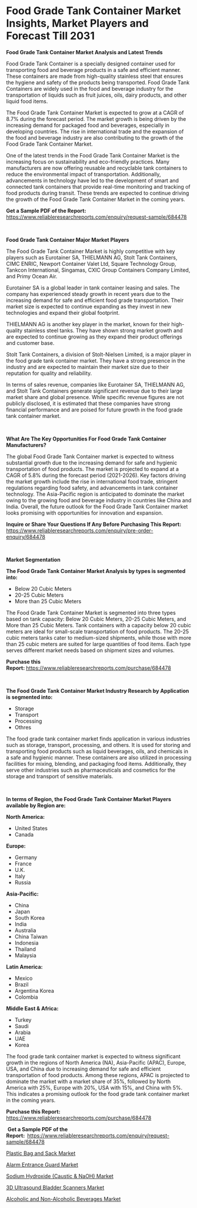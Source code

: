 <p><h1>Food Grade Tank Container Market Insights, Market Players and Forecast Till 2031</h1></p><p><strong>Food Grade Tank Container Market Analysis and Latest Trends</strong></p>
<p><p>Food Grade Tank Container is a specially designed container used for transporting food and beverage products in a safe and efficient manner. These containers are made from high-quality stainless steel that ensures the hygiene and safety of the products being transported. Food Grade Tank Containers are widely used in the food and beverage industry for the transportation of liquids such as fruit juices, oils, dairy products, and other liquid food items.</p><p>The Food Grade Tank Container Market is expected to grow at a CAGR of 8.7% during the forecast period. The market growth is being driven by the increasing demand for packaged food and beverages, especially in developing countries. The rise in international trade and the expansion of the food and beverage industry are also contributing to the growth of the Food Grade Tank Container Market.</p><p>One of the latest trends in the Food Grade Tank Container Market is the increasing focus on sustainability and eco-friendly practices. Many manufacturers are now offering reusable and recyclable tank containers to reduce the environmental impact of transportation. Additionally, advancements in technology have led to the development of smart and connected tank containers that provide real-time monitoring and tracking of food products during transit. These trends are expected to continue driving the growth of the Food Grade Tank Container Market in the coming years.</p></p>
<p><strong>Get a Sample PDF of the Report:&nbsp;</strong> <a href="https://www.reliableresearchreports.com/enquiry/request-sample/684478">https://www.reliableresearchreports.com/enquiry/request-sample/684478</a></p>
<p>&nbsp;</p>
<p><strong>Food Grade Tank Container Major Market Players</strong></p>
<p><p>The Food Grade Tank Container Market is highly competitive with key players such as Eurotainer SA, THIELMANN AG, Stolt Tank Containers, CIMC ENRIC, Newport Container Valet Ltd, Square Technology Group, Tankcon International, Singamas, CXIC Group Containers Company Limited, and Primy Ocean Air.</p><p>Eurotainer SA is a global leader in tank container leasing and sales. The company has experienced steady growth in recent years due to the increasing demand for safe and efficient food grade transportation. Their market size is expected to continue expanding as they invest in new technologies and expand their global footprint.</p><p>THIELMANN AG is another key player in the market, known for their high-quality stainless steel tanks. They have shown strong market growth and are expected to continue growing as they expand their product offerings and customer base.</p><p>Stolt Tank Containers, a division of Stolt-Nielsen Limited, is a major player in the food grade tank container market. They have a strong presence in the industry and are expected to maintain their market size due to their reputation for quality and reliability.</p><p>In terms of sales revenue, companies like Eurotainer SA, THIELMANN AG, and Stolt Tank Containers generate significant revenue due to their large market share and global presence. While specific revenue figures are not publicly disclosed, it is estimated that these companies have strong financial performance and are poised for future growth in the food grade tank container market.</p></p>
<p>&nbsp;</p>
<p><strong>What Are The Key Opportunities For Food Grade Tank Container Manufacturers?</strong></p>
<p><p>The global Food Grade Tank Container market is expected to witness substantial growth due to the increasing demand for safe and hygienic transportation of food products. The market is projected to expand at a CAGR of 5.8% during the forecast period (2021-2026). Key factors driving the market growth include the rise in international food trade, stringent regulations regarding food safety, and advancements in tank container technology. The Asia-Pacific region is anticipated to dominate the market owing to the growing food and beverage industry in countries like China and India. Overall, the future outlook for the Food Grade Tank Container market looks promising with opportunities for innovation and expansion.</p></p>
<p><strong>Inquire or Share Your Questions If Any Before Purchasing This Report:</strong> <a href="https://www.reliableresearchreports.com/enquiry/pre-order-enquiry/684478">https://www.reliableresearchreports.com/enquiry/pre-order-enquiry/684478</a></p>
<p>&nbsp;</p>
<p><strong>Market Segmentation</strong></p>
<p><strong>The Food Grade Tank Container Market Analysis by types is segmented into:</strong></p>
<p><ul><li>Below 20 Cubic Meters</li><li>20-25 Cubic Meters</li><li>More than 25 Cubic Meters</li></ul></p>
<p><p>The Food Grade Tank Container Market is segmented into three types based on tank capacity: Below 20 Cubic Meters, 20-25 Cubic Meters, and More than 25 Cubic Meters. Tank containers with a capacity below 20 cubic meters are ideal for small-scale transportation of food products. The 20-25 cubic meters tanks cater to medium-sized shipments, while those with more than 25 cubic meters are suited for large quantities of food items. Each type serves different market needs based on shipment sizes and volumes.</p></p>
<p><strong>Purchase this Report:&nbsp;</strong><a href="https://www.reliableresearchreports.com/purchase/684478">https://www.reliableresearchreports.com/purchase/684478</a></p>
<p>&nbsp;</p>
<p><strong>The Food Grade Tank Container Market Industry Research by Application is segmented into:</strong></p>
<p><ul><li>Storage</li><li>Transport</li><li>Processing</li><li>Othres</li></ul></p>
<p><p>The food grade tank container market finds application in various industries such as storage, transport, processing, and others. It is used for storing and transporting food products such as liquid beverages, oils, and chemicals in a safe and hygienic manner. These containers are also utilized in processing facilities for mixing, blending, and packaging food items. Additionally, they serve other industries such as pharmaceuticals and cosmetics for the storage and transport of sensitive materials.</p></p>
<p>&nbsp;</p>
<p><strong>In terms of Region, the Food Grade Tank Container Market Players available by Region are:</strong></p>
<p>
    <p> <strong> North America: </strong>
        <ul>
            <li>United States</li>
            <li>Canada</li>
        </ul>
        </p> 
    <p> <strong> Europe: </strong>
        <ul>
            <li>Germany</li>
            <li>France</li>
            <li>U.K.</li>
            <li>Italy</li>
            <li>Russia</li>
        </ul>
        </p> 
    <p> <strong> Asia-Pacific: </strong>
        <ul>
            <li>China</li>
            <li>Japan</li>
            <li>South Korea</li>
            <li>India</li>
            <li>Australia</li>
            <li>China Taiwan</li>
            <li>Indonesia</li>
            <li>Thailand</li>
            <li>Malaysia</li>
        </ul>
        </p> 
    <p> <strong> Latin America: </strong>
        <ul>
            <li>Mexico</li>
            <li>Brazil</li>
            <li>Argentina Korea</li>
            <li>Colombia</li>
        </ul>
        </p> 
    <p> <strong> Middle East & Africa: </strong>
        <ul>
            <li>Turkey</li>
            <li>Saudi</li>
            <li>Arabia</li>
            <li>UAE</li>
            <li>Korea</li>
        </ul>
    </p>
    </p>
<p><p>The food grade tank container market is expected to witness significant growth in the regions of North America (NA), Asia-Pacific (APAC), Europe, USA, and China due to increasing demand for safe and efficient transportation of food products. Among these regions, APAC is projected to dominate the market with a market share of 35%, followed by North America with 25%, Europe with 20%, USA with 15%, and China with 5%. This indicates a promising outlook for the food grade tank container market in the coming years.</p></p>
<p><strong>Purchase this Report: </strong><a href="https://www.reliableresearchreports.com/purchase/684478">https://www.reliableresearchreports.com/purchase/684478</a></p>
<p>&nbsp;<strong>Get a Sample PDF of the Report:&nbsp;&nbsp;</strong><a href="https://www.reliableresearchreports.com/enquiry/request-sample/684478">https://www.reliableresearchreports.com/enquiry/request-sample/684478</a></p>
<p><strong></strong></p>
<p><p><a href="https://view.publitas.com/reportprime-1/plastic-bag-and-sack-market-size-and-examines-its-market-scope-with-a-primary-focus-on-growth-opportunities-and-forecasted-trends-spanning-from-2024-to-2031/">Plastic Bag and Sack Market</a></p><p><a href="https://view.publitas.com/reportprime-1/alarm-entrance-guard-market-size-furnishes-valuable-information-encompassing-market-share-market-trends-and-projections-spanning-from-2024-to-2031/">Alarm Entrance Guard Market</a></p><p><a href="https://gentle-editor-9db.notion.site/Sodium-Hydroxide-Caustic-NaOH-Market-Provides-a-Comprehensive-Analysis-Including-a-Macro-Overvie-f007651701854820aec3e74912f5dad3">Sodium Hydroxide (Caustic & NaOH) Market</a></p><p><a href="https://frill-swim-3cd.notion.site/3D-Ultrasound-Bladder-Scanners-Market-Research-Report-Reveals-The-Latest-Trends-And-Opportunities-of-29cc07d3c59c4d199dd6bf726bb6b156">3D Ultrasound Bladder Scanners Market</a></p><p><a href="https://cautious-neon-760.notion.site/Alcoholic-and-Non-Alcoholic-Beverages-Market-Challenges-Opportunities-and-Growth-Drivers-and-Majo-d0fc472124a046ec8bc551004520d1a1">Alcoholic and Non-Alcoholic Beverages Market</a></p></p>